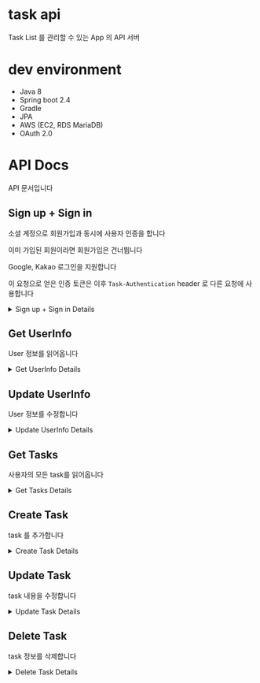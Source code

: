 # task api

Task List 를 관리할 수 있는 App 의 API 서버

# dev environment

- Java 8
- Spring boot 2.4
- Gradle
- JPA
- AWS (EC2, RDS MariaDB)
- OAuth 2.0

# API Docs

API 문서입니다

## Sign up + Sign in

소셜 계정으로 회원가입과 동시에 사용자 인증을 합니다

이미 가입된 회원이라면 회원가입은 건너뜁니다

Google, Kakao 로그인을 지원합니다

이 요청으로 얻은 인증 토큰은 이후 `Task-Authentication` header 로 다른 요청에 사용합니다



<details markdown="1">
<summary>Sign up + Sign in Details</summary>

### HTTP Request

소셜 서비스의 OAuth access token 을 query string에 담아서 요청합니다

```HTTP
POST /v2/auth/{social}?accessToken={access token}
```

### Response

성공하면 `200 OK`를 반환하고 body 에 JSON 형태로 errer, data 를 담아주며 data 에는 이후 API를 사용하기 위한 인증 토큰이 있습니다

### Example

Sign up + Sign in 의 예제입니다

#### Request

```HTTP
POST https://task.zziri.me/v2/auth/google?accessToken=123456789123456789123456789
```

#### Response

```HTTP
HTTP/1.1 200 OK
Content-Type: application/json

{
    "error": false,
    "data": "987654321987654321iI0NiIsInJvbGVzIjp"
}
```

</details>



## Get UserInfo

User 정보를 읽어옵니다

<details markdown="1">
<summary>Get UserInfo Details</summary>

### HTTP Request

```HTTP
GET /v2/user
```

### Request Headers

|Name|Description|
|---|:---:|
|Task-Authentication|{token}|

### Response

성공하면 `200 OK`를 반환하고 body 에 JSON 형태로 errer, data 를 담아주며 data 에는 user info 의 속성들이 있습니다

### Example

Get UserInfo 의 예제입니다

#### Request

```HTTP
GET https://task.zziri.me/v2/user
```

#### Response

```HTTP
HTTP/1.1 200 OK
Content-Type: application/json

{
    "error": false,
    "data": {
        "account": "1234567890151358",
        "name": "zziri",
        "provider": "google"
    }
}
```

</details>

## Update UserInfo

User 정보를 수정합니다

<details markdown="1">
<summary>Update UserInfo Details</summary>

### HTTP Request

```HTTP
PATCH /v2/user
```

### Request Headers

|Name|Description|
|---|:---:|
|Task-Authentication|{token}|

### Request Body

UserInfo 의 속성을 Body에 담아 요청할 수 있습니다. 아래 내용 이외에 다른 속성을 포함하면 무시됩니다.

|Property|Type|Description|
|---|:---:|:---:|
|name|String|사용자의 이름 필드|

### Response

성공하면 `200 OK`를 반환하고 body 에 JSON 형태로 errer, data 를 담아주며 data 에는 수정 후의 user info 의 속성들이 있습니다

### Example

Update UserInfo 의 예제입니다

#### Request

```HTTP
PATCH https://task.zziri.me/v2/user
Content-Type: application/json

{
    "name": "jihoon"
}
```

#### Response

```HTTP
HTTP/1.1 200 OK
Content-Type: application/json

{
    "error": false,
    "data": {
        "account": "1234567890151358",
        "name": "jihoon",
        "provider": "google"
    }
}
```

</details>

## Get Tasks

사용자의 모든 task를 읽어옵니다

<details markdown="1">
<summary>Get Tasks Details</summary>

### HTTP Request

```HTTP
GET /v2/tasks
```

### Request headers

|Name|Description|
|---|:---:|
|Task-Authentication|{token}|

### Response

성공하면 `200 OK` 를 반환하고 body에 JSON 형태로 error, data 를 담아주며 data 에는 list 형태로 task 들의 속성들이 있습니다

### Examples

Get Tasks 의 예제입니다

#### Request

```HTTP
GET https://task.zziri.me/v2/tasks
```
#### Response

```HTTP
HTTP/1.1 200 OK
Content-Type: application/json

{
    "error": false,
    "data": [
        {
            "id": 65,
            "title": "this is task's title",
            "memo": "this is task's memo",
            "completed": false,
            "createdAt": "2021-06-02T15:48:36",
            "modifiedAt": "2021-06-02T15:48:36"
        }
    ]
}
```

</details>

## Create Task

task 를 추가합니다

<details markdown="1">
<summary>Create Task Details</summary>

### HTTP Request

```HTTP
POST /v2/tasks
```

### Request headers

|Name|Description|
|---|:---:|
|Task-Authentication|{token}|

### Request body

task 의 속성들을 JSON 으로 표현해서 body 에 담아 요청합니다

|Property|Type|Description|
|---|:---:|:---:|
|completed|boolean|task가 완료되었는지 나타내는 속성|
|title|String|task의 제목 필드|
|memo|String|task의 메모 필드|

### Response

성공하면 `201 Created` 상태 코드와 함께 새로 생성된 task 를 response body 에 반환합니다

### Examples

Create Task 의 예제입니다

#### Request

```HTTP
POST https://task.zziri.me/v2/tasks
Content-Type: application/json

{
    "title": "test title"
}
```
#### Response

```HTTP
HTTP/1.1 201 Created
Content-Type: application/json

{
    "error": false,
    "data": {
        "id": 144,
        "title": "test title",
        "memo": "",
        "completed": false,
        "createdAt": "2021-06-17T14:26:43.954",
        "modifiedAt": "2021-06-17T14:26:43.954"
    }
}
```

</details>

## Update Task

task 내용을 수정합니다

<details markdown="1">
<summary>Update Task Details</summary>

### HTTP Request

```HTTP
PATCH /v2/tasks/{taskId}
```

### Request headers

|Name|Description|
|---|:---:|
|Task-Authentication|{token}|

### Request body

task 의 속성들을 JSON 으로 표현해서 body 에 담아 요청합니다

|Property|Type|Description|
|---|:---:|:---:|
|completed|boolean|task가 완료되었는지 나타내는 속성|
|title|String|task의 제목 필드|
|memo|String|task의 메모 필드|

### Response

성공하면 `200 OK` 상태 코드와 함께 수정 후 task 정보를 response body 에 반환합니다

### Examples

Update Task 의 예제입니다

#### Request

```HTTP
PATCH https://task.zziri.me/v2/tasks/144
Content-Type: application/json

{
    "title": "update"
}
```
#### Response

```HTTP
HTTP/1.1 200 Created
Content-Type: application/json

{
    "error": false,
    "data": {
        "id": 144,
        "title": "update",
        "memo": "",
        "completed": false,
        "createdAt": "2021-06-17T14:26:43.954",
        "modifiedAt": "2021-06-20T16:08:11.233"
    }
}
```

</details>

## Delete Task

task 정보를 삭제합니다

<details markdown="1">
<summary>Delete Task Details</summary>

### HTTP Request

```HTTP
DELETE /v2/tasks/{taskId}
```

### Request headers

|Name|Description|
|---|:---:|
|Task-Authentication|{token}|

### Response

성공하면 `200 OK` 상태 코드와 함께 삭제 성공 여부를 response body 에 반환합니다

### Examples

Delete Task 의 예제입니다

#### Request

```HTTP
DELETE https://task.zziri.me/v2/tasks/144
```
#### Response

```HTTP
HTTP/1.1 200 Created
Content-Type: application/json

{
    "error": false,
    "data": null
}
```

</details>